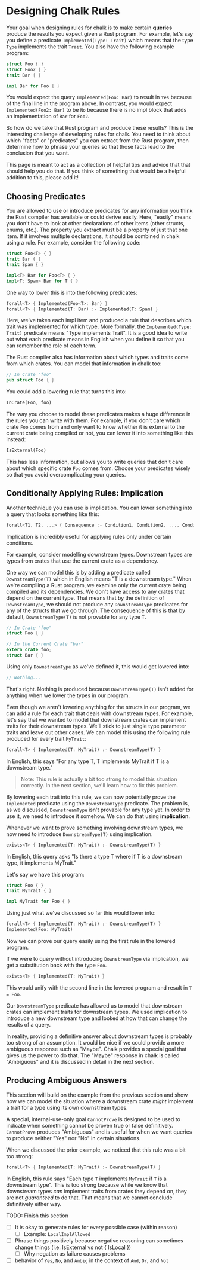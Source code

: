 # Designing Chalk Rules

Your goal when designing rules for chalk is to make certain **queries** produce
the results you expect given a Rust program. For example, let's say you
define a predicate `Implemented(Type: Trait)` which means that the type `Type`
implements the trait `Trait`. You also have the following example program:

```rust
struct Foo { }
struct Foo2 { }
trait Bar { }

impl Bar for Foo { }
```

You would expect the query `Implemented(Foo: Bar)` to result in `Yes` because
of the final line in the program above. In contrast, you would expect
`Implemented(Foo2: Bar)` to be `No` because there is no impl block that adds
an implementation of `Bar` for `Foo2`.

So how do we take that Rust program and produce these results? This is the
interesting challenge of developing rules for chalk. You need to think about
which "facts" or "predicates" you can extract from the Rust program, then
determine how to phrase your queries so that those facts lead to the conclusion
that you want.

This page is meant to act as a collection of helpful tips and advice that that
should help you do that. If you think of something that would be a helpful
addition to this, please add it!

## Choosing Predicates

You are allowed to use or introduce predicates for any information you think the
Rust compiler has available or could derive easily. Here, "easily" means you
don't have to look at other declarations of other items (other structs, enums,
etc.). The property you extract must be a property of just that one item. If it
involves multiple declarations, it should be combined in chalk using a rule. For
example, consider the following code:

```rust
struct Foo<T> { }
trait Bar { }
trait Spam { }

impl<T> Bar for Foo<T> { }
impl<T: Spam> Bar for T { }
```

One way to lower this is into the following predicates:

```rust
forall<T> { Implemented(Foo<T>: Bar) }
forall<T> { Implemented(T: Bar) :- Implemented(T: Spam) }
```

Here, we've taken each impl item and produced a rule that describes which trait
was implemented for which type. More formally, the `Implemented(Type: Trait)`
predicate means "Type implements Trait". It is a good idea to write out what
each predicate means in English when you define it so that you can remember
the role of each term.

The Rust compiler also has information about which types and traits come from
which crates. You can model that information in chalk too:

```rust
// In Crate "foo"
pub struct Foo { }
```

You could add a lowering rule that turns this into:

```rust
InCrate(Foo, foo)
```

The way you choose to model these predicates makes a huge difference in the
rules you can write with them. For example, if you don't care which crate `Foo`
comes from and only want to know whether it is external to the current crate
being compiled or not, you can lower it into something like this instead:

```rust
IsExternal(Foo)
```

This has less information, but allows you to write queries that don't care about
which specific crate `Foo` comes from. Choose your predicates wisely so that you
avoid overcomplicating your queries.

## Conditionally Applying Rules: Implication

Another technique you can use is implication. You can lower something into a
query that looks something like this:

```rust
forall<T1, T2, ...> { Consequence :- Condition1, Condition2, ..., ConditionN }
```

Implication is incredibly useful for applying rules only under certain
conditions.

For example, consider modelling downstream types. Downstream types are types
from crates that use the current crate as a dependency.

One way we can model this is by adding a predicate called `DownstreamType(T)`
which in English means "T is a downstream type." When we're compiling a Rust
program, we examine only the current crate being compiled and its dependencies.
We don't have access to any crates that depend on the current type. That means
that by the definition of `DownstreamType`, we should not produce any
`DownstreamType` predicates for any of the structs that we go through. The
consequence of this is that by default, `DownstreamType(T)` is not provable for
any type `T`.

```rust
// In Crate "foo"
struct Foo { }

// In the Current Crate "bar"
extern crate foo;
struct Bar { }
```

Using only `DownstreamType` as we've defined it, this would get lowered into:

```rust
// Nothing...
```

That's right. Nothing is produced because `DownstreamType(T)` isn't added for
anything when we lower the types in our program.

Even though we aren't lowering anything for the structs in our program, we can
add a rule for each trait that deals with downstream types. For example, let's
say that we wanted to model that downstream crates can implement traits for
their downstream types. We'll stick to just single type parameter traits and
leave out other cases. We can model this using the following rule produced for
every trait `MyTrait`:

```rust
forall<T> { Implemented(T: MyTrait) :- DownstreamType(T) }
```

In English, this says "For any type T, T implements MyTrait if T is a downstream
type."

> Note: This rule is actually a bit too strong to model this situation
> correctly. In the next section, we'll learn how to fix this problem.

By lowering each trait into this rule, we can now potentially prove the
`Implemented` predicate using the `DownstreamType` predicate. The problem is, as
we discussed, `DownstreamType` isn't provable for any type yet. In order to use
it, we need to introduce it somehow. We can do that using **implication**.

Whenever we want to prove something involving downstream types, we now need to
introduce `DownstreamType(T)` using implication.

```rust
exists<T> { Implemented(T: MyTrait) :- DownstreamType(T) }
```

In English, this query asks "Is there a type T where if T is a downstream type,
it implements MyTrait."

Let's say we have this program:

```rust
struct Foo { }
trait MyTrait { }

impl MyTrait for Foo { }
```

Using just what we've discussed so far this would lower into:

```rust
forall<T> { Implemented(T: MyTrait) :- DownstreamType(T) }
Implemented(Foo: MyTrait)
```

Now we can prove our query easily using the first rule in the lowered program.

If we were to query without introducing `DownstreamType` via implication, we get
a substitution back with the type `Foo`.

```rust
exists<T> { Implemented(T: MyTrait) }
```

This would unify with the second line in the lowered program and result in
`T = Foo`.

Our `DownstreamType` predicate has allowed us to model that downstream crates
can implement traits for downstream types. We used implication to introduce
a new downstream type and looked at how that can change the results of a query.

In reality, providing a definitive answer about downstream types is probably too
strong of an assumption. It would be nice if we could provide a more ambiguous
response such as "Maybe". Chalk provides a special goal that gives us the power
to do that. The "Maybe" response in chalk is called "Ambiguous" and it is
discussed in detail in the next section.

## Producing Ambiguous Answers

This section will build on the example from the previous section and show how we
can model the situation where a downstream crate *might* implement a trait for a
type using its own downstream types.

A special, internal-use-only goal `CannotProve` is designed to be used to
indicate when something cannot be proven true or false definitively.
`CannotProve` produces "Ambiguous" and is useful for when we want queries to
produce neither "Yes" nor "No" in certain situations.

When we discussed the prior example, we noticed that this rule was a bit too
strong:

```rust
forall<T> { Implemented(T: MyTrait) :- DownstreamType(T) }
```

In English, this rule says "Each type `T` implements `MyTrait` if `T` is a
downstream type". This is too strong because while we know that downstream types
*can* implement traits from crates they depend on, they are not *guaranteed* to
do that. That means that we cannot conclude definitively either way.

TODO: Finish this section


- [ ] It is okay to generate rules for every possible case (within reason)
  - [ ] Example: `LocalImplAllowed`
- [ ] Phrase things positively because negative reasoning can sometimes change things (i.e. IsExternal vs not { IsLocal })
  - [ ] Why negation as failure causes problems
- [ ] behavior of `Yes`, `No`, and `Ambig` in the context of `And`, `Or`, and `Not`
